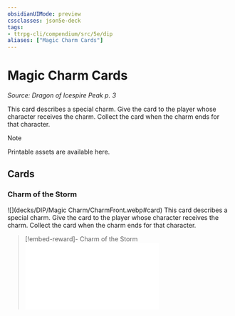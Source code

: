 ```yaml
---
obsidianUIMode: preview
cssclasses: json5e-deck
tags:
- ttrpg-cli/compendium/src/5e/dip
aliases: ["Magic Charm Cards"]
---
```

# Magic Charm Cards
*Source: Dragon of Icespire Peak p. 3*  

This card describes a special charm. Give the card to the player whose character receives the charm. Collect the card when the charm ends for that character.

> [!note]
> Printable assets are available here.

## Cards

### Charm of the Storm
![](decks/DIP/Magic Charm/CharmFront.webp#card)
This card describes a special charm. Give the card to the player whose character receives the charm. Collect the card when the charm ends for that character.

> [!embed-reward]- Charm of the Storm
> ![Charm of the Storm](charm-of-the-storm-dip.md)